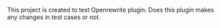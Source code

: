 This project is created to test Openrewrite plugin. Does this plugin makes any changes in test cases or not. 

